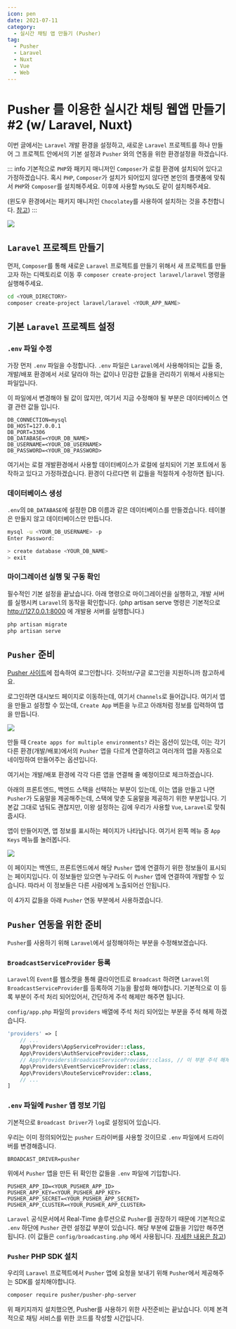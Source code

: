 ```yaml
---
icon: pen
date: 2021-07-11
category:
  - 실시간 채팅 앱 만들기 (Pusher)
tag:
  - Pusher
  - Laravel
  - Nuxt
  - Vue
  - Web
---
```


# Pusher 를 이용한 실시간 채팅 웹앱 만들기 #2 (w/ Laravel, Nuxt)

이번 글에서는 `Laravel` 개발 환경을 설정하고, 새로운 `Laravel` 프로젝트를 하나 만들어 그 프로젝트 안에서의 기본 설정과 `Pusher` 와의 연동을 위한 환경설정을 하겠습니다.

::: info
기본적으로 `PHP`와 패키지 매니저인 `Composer`가 로컬 환경에 설치되어 있다고 가정하겠습니다. 혹시 `PHP`, `Composer`가 설치가 되어있지 않다면 본인의 플랫폼에 맞춰서 `PHP`와 `Composer`를 설치해주세요. 이후에 사용할 `MySQL`도 같이 설치해주세요.

(윈도우 환경에서는 패키지 매니저인 `Chocolatey`를 사용하여 설치하는 것을 추천합니다. [참고](https://wani.kr/posts/2016/07/29/window-enviroment-settings/))
:::

![](https://images.velog.io/images/bdu00chch/post/4d6941bb-f21a-4a0d-ab35-65225115b472/1024px-Logo.min.svg.png)

## `Laravel` 프로젝트 만들기

먼저, `Composer`를 통해 새로운 `Laravel` 프로젝트를 만들기 위해서 새 프로젝트를 만들고자 하는 디렉토리로 이동 후 `composer create-project laravel/laravel` 명령을 실행해주세요.

``` bash
cd <YOUR_DIRECTORY>
composer create-project laravel/laravel <YOUR_APP_NAME>
```


## 기본 `Laravel` 프로젝트 설정

### `.env` 파일 수정

가장 먼저 `.env` 파일을 수정합니다. `.env` 파일은 `Laravel`에서 사용해야되는 값들 중, 개발/배포 환경에서 서로 달라야 하는 값이나 민감한 값들을 관리하기 위해서 사용되는 파일입니다.

이 파일에서 변경해야 될 값이 많지만, 여기서 지금 수정해야 될 부분은 데이터베이스 연결 관련 값들 입니다.

``` dotenv
DB_CONNECTION=mysql
DB_HOST=127.0.0.1
DB_PORT=3306
DB_DATABASE=<YOUR_DB_NAME>
DB_USERNAME=<YOUR_DB_USERNAME>
DB_PASSWORD=<YOUR_DB_PASSWORD>
```

여기서는 로컬 개발환경에서 사용할 데이터베이스가 로컬에 설치되어 기본 포트에서 동작하고 있다고 가정하겠습니다. 환경이 다르다면 위 값들을 적절하게 수정하면 됩니다.

### 데이터베이스 생성

`.env`의 `DB_DATABASE`에 설정한 DB 이름과 같은 데이터베이스를 만들겠습니다. 테이블은 만들지 않고 데이터베이스만 만듭니다.

``` bash
mysql -u <YOUR_DB_USERNAME> -p
Enter Password: 

> create database <YOUR_DB_NAME>
> exit
```

### 마이그레이션 실행 및 구동 확인

필수적인 기본 설정을 끝났습니다. 아래 명령으로 마이그레이션을 실행하고, 개발 서버를 실행시켜 `Laravel`의 동작을 확인합니다.
(php artisan serve 명령은 기본적으로 <http://127.0.0.1:8000> 에 개발용 서버를 실행합니다.)

``` bash
php artisan migrate
php artisan serve
```


## `Pusher` 준비

[Pusher 사이트](https://pusher.com/)에 접속하여 로그인합니다. 깃허브/구글 로그인을 지원하니까 참고하세요.

로그인하면 대시보드 페이지로 이동하는데, 여기서 `Channels`로 들어갑니다. 여기서 앱을 만들고 설정할 수 있는데, `Create App` 버튼을 누르고 아래처럼 정보를 입력하여 앱을 만듭니다.

![](https://images.velog.io/images/bdu00chch/post/705502d0-c30c-4e2c-a1c6-2a8ec7628a66/%ED%99%94%EB%A9%B4%20%EC%BA%A1%EC%B2%98%202021-07-11%20002036.png)

만들 때 `Create apps for multiple environments?` 라는 옵션이 있는데, 이는 각기 다른 환경(개발/배포)에서의 `Pusher` 앱을 다르게 연결하려고 여러개의 앱을 자동으로 네이밍하여 만들어주는 옵션입니다.

여기서는 개발/배포 환경에 각각 다른 앱을 연결해 줄 예정이므로 체크하겠습니다.

아래의 프론트엔드, 백엔드 스택을 선택하는 부분이 있는데, 이는 앱을 만들고 나면 `Pusher`가 도움말을 제공해주는데, 스택에 맞춘 도움말을 제공하기 위한 부분입니다. 기본값 그대로 냅둬도 괜찮지만, 이왕 설정하는 김에 우리가 사용할 `Vue`, `Laravel`로 맞춰줍시다.

앱이 만들어지면, 앱 정보를 표시하는 페이지가 나타납니다. 여기서 왼쪽 메뉴 중 `App Keys` 메뉴를 눌러봅니다.

![](https://images.velog.io/images/bdu00chch/post/87dad409-6fae-4d1c-82df-19a0f0b445fb/%ED%99%94%EB%A9%B4%20%EC%BA%A1%EC%B2%98%202021-07-11%20002807.png)

이 페이지는 백엔드, 프론트엔드에서 해당 `Pusher` 앱에 연결하기 위한 정보들이 표시되는 페이지입니다. 이 정보들만 있으면 누구라도 이 `Pusher` 앱에 연결하여 개발할 수 있습니다. 따라서 이 정보들은 다른 사람에게 노출되어선 안됩니다.

이 4가지 값들을 아래 `Pusher` 연동 부분에서 사용하겠습니다.


## `Pusher` 연동을 위한 준비

`Pusher`를 사용하기 위해 `Laravel`에서 설정해야하는 부분을 수정해보겠습니다.

### `BroadcastServiceProvider` 등록

`Laravel`의 `Event`를 웹소켓을 통해 클라이언트로 `Broadcast` 하려면 `Laravel`의 `BroadcastServiceProvider`를 등록하여 기능을 활성화 해야합니다. 기본적으로 이 등록 부분이 주석 처리 되어있어서, 간단하게 주석 해제만 해주면 됩니다.

`config/app.php` 파일의 `providers` 배열에 주석 처리 되어있는 부분을 주석 해제 하겠습니다.

``` php
'providers' => [
    // ...
    App\Providers\AppServiceProvider::class,
    App\Providers\AuthServiceProvider::class,
    // App\Providers\BroadcastServiceProvider::class, // 이 부분 주석 해제
    App\Providers\EventServiceProvider::class,
    App\Providers\RouteServiceProvider::class,
    // ...
]
```

### `.env` 파일에 `Pusher` 앱 정보 기입

기본적으로 `Broadcast Driver`가 `log`로 설정되어 있습니다.

우리는 이미 정의되어있는 `pusher` 드라이버를 사용할 것이므로 `.env` 파일에서 드라이버를 변경해줍니다.

``` dotenv
BROADCAST_DRIVER=pusher
```

위에서 `Pusher` 앱을 만든 뒤 확인한 값들을 `.env` 파일에 기입합니다.

``` dotenv
PUSHER_APP_ID=<YOUR_PUSHER_APP_ID>
PUSHER_APP_KEY=<YOUR_PUSHER_APP_KEY>
PUSHER_APP_SECRET=<YOUR_PUSHER_APP_SECRET>
PUSHER_APP_CLUSTER=<YOUR_PUSHER_APP_CLUSTER>
```

`Laravel` 공식문서에서 Real-Time 솔루션으로 `Pusher`를 권장하기 때문에 기본적으로 `.env` 하단에 `Pusher` 관련 설정값 부분이 있습니다. 해당 부분에 값들을 기입만 해주면 됩니다.
(이 값들은 `config/broadcasting.php` 에서 사용됩니다. [자세한 내용은 참고](https://laravel.kr/docs/8.x/configuration)) 

### `Pusher` PHP SDK 설치

우리의 `Laravel` 프로젝트에서 `Pusher` 앱에 요청을 보내기 위해 `Pusher`에서 제공해주는 SDK를 설치해야합니다.

``` bash
composer require pusher/pusher-php-server
```

위 패키지까지 설치했으면, Pusher를 사용하기 위한 사전준비는 끝났습니다. 이제 본격적으로 채팅 서비스를 위한 코드를 작성할 시간입니다.
